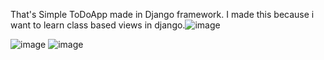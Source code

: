 That's Simple ToDoApp made in Django framework. I made this because i want to learn class based views in django.![image](https://github.com/Jubyy/todo_app/assets/122406602/cd525250-6bfa-4ab2-9516-f0cd10da24ad)

![image](https://github.com/Jubyy/todo_app/assets/122406602/97c7ac2c-5e94-4d19-b496-d9fdc49eea49) ![image](https://github.com/Jubyy/todo_app/assets/122406602/9adf58a7-4c53-40c8-bc38-1cac8dbab5d9)

